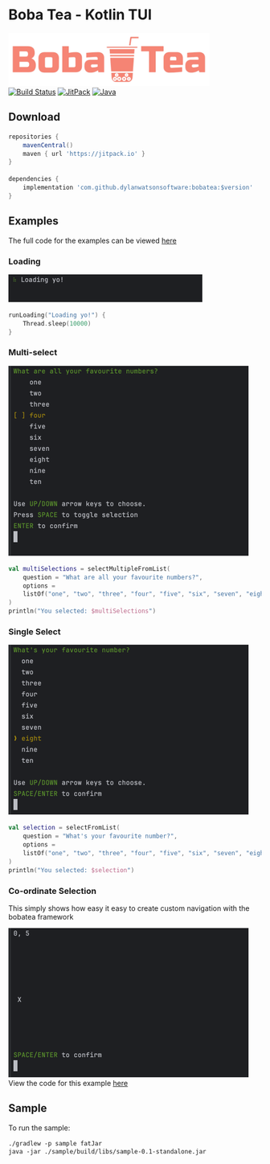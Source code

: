 # Boba Tea - Kotlin TUI

<p>
    <a href="https://github.com/dylanwatsonsoftware/bobatea"><img src="https://raw.githubusercontent.com/dylanwatsonsoftware/bobatea/refs/heads/main/bobatea.png" width="400" alt="Boba Tea"/></a><br/>
    <a href="https://github.com/dylanwatsonsoftware/bobatea/actions"><img src="https://github.com/dylanwatsonsoftware/bobatea/actions/workflows/build.yml/badge.svg" alt="Build Status"/></a>
    <a href="https://jitpack.io/#dylanwatsonsoftware/bobatea"><img src="https://jitpack.io/v/dylanwatsonsoftware/bobatea.svg" alt="JitPack"/></a>
    <a href="https://docs.oracle.com/javase/8/"><img src="https://img.shields.io/badge/java-11+-informational" alt="Java"/></a>
</p>

## Download

```gradle
repositories {
    mavenCentral()
    maven { url 'https://jitpack.io' }
}

dependencies {
    implementation 'com.github.dylanwatsonsoftware:bobatea:$version'
}
```

## Examples
The full code for the examples can be viewed [here](https://github.com/dylanwatsonsoftware/bobatea/blob/main/sample/src/main/kotlin/com/example/App.kt)

### Loading
<img src="https://raw.githubusercontent.com/dylanwatsonsoftware/bobatea/refs/heads/main/images/loading.gif" /><br/>
```kotlin
runLoading("Loading yo!") {
    Thread.sleep(10000)
}
```

### Multi-select
<img src="https://raw.githubusercontent.com/dylanwatsonsoftware/bobatea/refs/heads/main/images/multiselect.gif" /><br/>
```kotlin
val multiSelections = selectMultipleFromList(
    question = "What are all your favourite numbers?",
    options =
    listOf("one", "two", "three", "four", "five", "six", "seven", "eight", "nine", "ten"),
)
println("You selected: $multiSelections")
```
### Single Select
<img src="https://raw.githubusercontent.com/dylanwatsonsoftware/bobatea/refs/heads/main/images/singleselect.gif" /><br/>
```kotlin
val selection = selectFromList(
    question = "What's your favourite number?",
    options =
    listOf("one", "two", "three", "four", "five", "six", "seven", "eight", "nine", "ten"),
)
println("You selected: $selection")
```

### Co-ordinate Selection
This simply shows how easy it easy to create custom navigation with the bobatea framework

<img src="https://raw.githubusercontent.com/dylanwatsonsoftware/bobatea/refs/heads/main/images/coords.gif" /><br/>
View the code for this example [here](https://github.com/dylanwatsonsoftware/bobatea/blob/main/sample/src/main/kotlin/com/example/App.kt#L65-L103)

## Sample

To run the sample:
```shell
./gradlew -p sample fatJar
java -jar ./sample/build/libs/sample-0.1-standalone.jar
```

